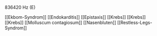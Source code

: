 836420 Hz (E)

[[Ekbom-Syndrom]]
[[Endokarditis]]
[[Epistaxis]]
[[Krebs]]
[[Krebs]]
[[Krebs]]
[[Molluscum contagiosum]]
[[Nasenbluten]]
[[Restless-Legs-Syndrom]]